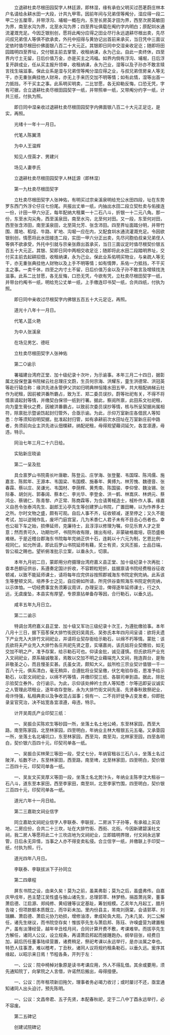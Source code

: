 <!-- { "loadSidebar": true } -->
　　立退耕杜卖尽根田园契字人林廷源，即林湿，缘有承伯父明买过芭荖蔚庄林本户名请给永耕水田一大段，计共九甲零。因前年间与兄弟侄等阄分，湿应得一段二甲二分五厘零，并带浮沟、埔堀一概在内，东至长房英才田为界，西至次房英敏田为界，南至水沟为界，北至水沟为界；四至界址俱载在阄约字内明白；原配圳水通流灌溉充足。今因乏银别创，愿将此阄分应得之田业尽行永远退耕尽根出卖，先尽问叔兄弟侄人等俱不欲承卖，外托中招得与黄协记出首前来承买，当日凭中三面议定依时值尽根田价佛面银八百二十大元正。其银即日同中交湿亲收足讫；随即将田园踏明四至界址，交付银主前去掌管，收租纳课，永为己业。自此一卖终休，四至界内寸土无留，日后价值万金，亦是买主之鸿福。如界内倘有浮沟、埔堀，日后浮复开辟成业，任从买主报升领单，收租纳课，永为己业，湿等以及子孙亦不敢言赎言找生端滋事。保此业系是湿与兄弟侄等阄分湿应得之业，与叔兄弟侄房亲人等无干，亦无重张典挂他人财帛，亦无上手来历交加不明等情；如有此情，湿等出首一力抵挡，不干买主之事。此系明买明卖，二比甘愿，各无抑勒反悔，口恐无凭，字有可据，合立退耕杜卖尽根田园契字一纸，并带照单一纸，又带阄分约字一纸，计共三纸，付执为照。

　　即日同中湿亲收过退耕杜卖尽根田园契字内佛面银八百二十大元正足讫，是实，再照。

　　光绪十一年十一月日。

　　代笔人陈翼清

　　为中人王温辉

　　知见人侄英才、男建兴

　　场见人妻李氏

　　立退耕杜卖尽根田园契字人林廷源（即林湿）

　　第一九杜卖尽根田契字

　　立杜卖尽根田契字人张神佑，有明买过宗亲溪泉明给充公水田四段，址在东势罗东西门外浮仑仔庄七份尾。共报出丈单一纸，内抽出水田二段立契杜卖与佑接连一份，计田一甲六分正，每年配纳大租粟一十二石八斗，折银一十二元八角。那一份，东至水沟尖角，西至溪泉田，南至水沟，北至何对田。又一段，东至何对田，西至张含沛田，南至溪泉田，北至简允芳、张含沛田。四至界址面踏分明，并带竹围、厝地、稻埕、牛路、旷地、沟堀一应在内，又配食圳水通流灌溉充足。令因欲银别创，情愿将此水田接连二段，实田一甲六分正出卖，先尽问胞伯叔亲兄弟侄人等俱不欲承受，外托中引就与宗亲张鼎出首承买，当日三面议定时值尽根契价银五百五十大元正。其银、契即日同中两相交收足讫；随即将此水田二段踏明界址，交付买主前去起耕招佃，收租纳课，永为己业。保此业系佑明买物业，与亲疏人等无干，亦无重张典挂他人财物以及上手不明等情；如有情弊，系佑一力抵挡，不干买主之事。一卖千休，四至之内寸土不留，日后价值万金以及子孙不敢言及增赎找洗滋事。此系二比甘愿，各无反悔，口恐无凭，今欲有凭，立杜卖尽根田契字一纸，并带台约阄书一纸，明给充公丈单一纸，上手缴连印书契一纸，合共四纸，付执为照。

　　即日同中亲收过尽根契字内佛银五百五十大元足讫，再照。

　　道光十八年十一月日。

　　代笔人蓝火艳

　　为中人张溪泉

　　在场见男乞、德旺

　　立杜卖尽根田契字人张神佑

　　第二○谕示

　　署福建台湾府正堂、加十级纪录十次叶，为示谕事。本年三月二十四日，据彰属北投保登瀛书院梯云社总理庄文蔚，生员何宗海、洪耀东，童生洪德常、洪冠英等赴行辕佥称：缘洪先进永管伊父洪如归明典林恒隆水田五甲，共大租配纳梯云社作为祀租，因前被洪番所霸占，致为王、郑二委员误抄。蔚等社祀有关，不得不将情禀请起封等情，并缴契白保领一纸到行署。据此，察阅所禀，此田系文社祀租，向为童生膏伙之费，因被洪番霸占，以致前次委员误抄等情，核与所呈契据尚属相符，除禀批示暨谕饬起封归管外，合亟示谕。为此，示仰万室新庄各佃民人等知悉：尔等须知验明契据，批准起封归管，如有承耕前次水田址在万室新庄前中路者，务须前向业主洪先进认佃贌耕，纳配祀租，毋得观望藉词延欠，各宜凛遵，毋违，特示。

　　同治七年三月二十六日给。

　　实贴新庄晓谕

　　第二一呈及批

　　具佥禀罗山书院斋长叶唐歇、陈登云、庄学海、张登鳌、韦国琛、陈鸿儒、施嘉言、陈熙年、王源本、韦国梁、韦国模、施春年、黄搏九、林芳愧、魏德音、张春霖、蔡以庄、吴谦光、韦国材、李荫辉、黄秀南、陈国骏、李仰曾、魏汝锡、张际春、胡剑光、郭春阔、蔡本仁、李光华、李登金、洪一鹤、林嵩庆、林炳元、蔡鸿业、蔡锡仁、陈青黎、卢正常、陈商霖等，为佥请菁棫造士，棫朴作人事。缘嘉义自邑令张泰鸿先生、副郎王沁亭先生等创建罗山书院，广置田畴，以为作养多士之所。尔时文物之盛，颇有可观。自后人事不齐，征收顿减，遂至停之；又久不能考试，加以逆贼作乱，废坏门庭宫室，几为禾黍仁人君子未有不目击心伤者也。幸也公祖下车之始，损俸延师，克廉待士，且淳淳以修理为嘱，仰见乐育人才之至意；然而贵可久，功期勿坏，书院所收有限，拨出有经，非蒙破格栽培，窃恐盛极难继。于是近稽台郡海东书院每年完纳正供十石，连耗以十六元为制，乞恩比例一视同仁。如允所请，即此后罗山书院延师有藉，奖士有资，文风丕振，士品日端，皆公祖之赐也。望祈俯准批示立案，以垂永久，切禀。

　　本年九月初二日，蒙即用分府摄理台湾府嘉义县正堂、加十级纪录十次再批：查本邑额征供谷，系遵奏定国计折收，不容颗粒短折，兹据禀请书院经费租谷征收顿减，以致不能延师课士，请将每年应完供谷按照郡城海东书院定例完纳。此系该生等整顿文风，培养多士之见，自应俯如所请，所完供谷查照海东书院定例完纳，以示体恤。一切经费事宜务须筹议周详，办理妥洽，俾得逐年延师课士，行之久远，无虞废坠，本县实有厚望，专原禀拈单备存等因，合行勒石，以垂久远。

　　咸丰五年九月日立。

　　第二二谕示

　　特调台湾府嘉义县正堂、加十级又军功三级纪录十次王，为遵批缴验事。本年八月十三日，据下茄苳保大排竹街民妇吴周氏、吴弥氏本年四月间呈请：欲将夫遗下产业充入大排竹文祠祀业，并请将业契存衙给示勒石，以绵不朽等情。蒙批：该氏欲将夫产业充入大排竹各庄共祀先贤之意，实堪嘉尚，该氏姑将业契缴验，如无交加不明之产，准予存案，给示勒石可也。仰读金批，诚见谨慎。但氏欲将产业充入文祠祀业，原系输诚敬圣，焉敢以交加不明之业藉端充入文祠，拖连舆台，是殆非敬圣之心，而且慢圣实甚。氏虽女流，颇知大义。兹所检三宗业契计值银一千一百八十元，俱系清白，毫无稍异，合遵批将业契呈缴，伏乞电验存衙，恩准予给示勒石，以彰文祠祀业，以绵不朽等情，并缴印契三纸、各联司单到县。据此，除批示验契立券外，合行谕示。为此，示仰该处绅衿士庶人等知悉：尔等迅即妥议诚实之人管理此项租业，逐年收存登账，永为大排竹街文祠先圣、先贤春秋致祭祀业，毋许恃强，私相典卖以及争收混占滋事；倘有一、二不肖奸徒争占变发者，仰即批录呈官究治，决不姑宽各宜凛遵，毋违，特示。

　　计开吴周氏产业印契三纸：

　　一、吴振合买陈欢生等砂园一所，坐落土名土地公崎，东至林家园，西至大路，南至陈家园，北至林家园，四至明白，年纳业主林大租银五元五毫。又承垦园一所，坐落土名北埔坑口，东至林家园，西至沟，南至沟，北林家至园，四至各明白，契价银六百四十元，印契司单各一纸。

　　一、吴振合买林荣三等田一段，受丈七分，年纳官租谷三石八斗，坐落土名过陂洋，坵数不计，东至林家田，西至路，南至埤，北至林家田，四至明白，契价银二百四十元，印契司单各一纸。

　　一、吴友文买吴厚义等田一段，坐落土名北势汴头，年纳业主陈李沈大租谷一石八斗，道东至本家田，西至李家田，南至圳，北至李家竹围，四至明白，契价银三百四十元，印契司单各一纸。

　　道光六年十一月日给。

　　第二三嘉助文祠业信字

　　同立嘉助文祠祀业信字人李联泰、李联拔，二房派下子孙等，有承祖上买店地，二房应份，合共二十三坎，址在大排竹街、西街、北街。今因新建碧溪社文祠，我二房人等愿将此二十三坎店地为文祠祀业，立即踏明界限，付文祠永远掌管，日后永无异情，当事之人亦不得变卖私侵。合立信字一纸，并缴联上手印契一纸，付执为照，行。

　　道光四年八月日。

　　李联泰、李联拔派下子孙同立

　　第二四章程

　　屏东书院之设，由来久矣！莫为之前，虽美弗彰；莫为之后，虽盛弗传。自嘉庆甲戌年，邑主楚江吴性盛与猴山诸先生，总理郭萃、林梦杨，捐首萧兆荣，董事萧启德、江启源、郑纯修、黄绍锺等议定基趾，筹划规模。乙亥年九月起工，腊月告竣；但项款额本质既立，而华彩未加。里内份县主，芾南刘荫棠，会请郭萃、刘瑞麟、萧启德、萧启元协力劝损，增修油漆，聿成轮奂大观。乃未几吴、刘二公解任，诸先生继议，而书院空存矣！惟拔亭先生与萧启邦、陈珏、许嗅盛营为建置租产，虽有淡薄经营，越年辛丑桂月间，合同计算开费不敷，考课难举。而拔亭先生方解任，诸同人公议，设立规条，再请萧启邦起而接踵跑办。纲举目张，经费日加，嗣后历任董事陆续营置，诸费稍足，祭祀考课以永远举行，是亦淡属之幸也。特恐人往事湮，难以稽考，丁丑秋，诸同人议将规约租条勒石，以垂久远。爰序其缘起，以昭示来日焉！节程各条，开列于左：

　　一、公议：院中椅棹对象原是读书考课应用，外人不得乱借。其余或要用，须先通知院丁，向掌院之人言借，许诺然后搬出，毋得擅便。

　　一、公议：历年租项新旧拖欠，理事者务必竭力收讨；或时屡讨不还，亟宜通知诸同人出头迫讨，预先陈明。

　　一、公议：文昌帝君、五子先贤，本配春秋祀，定于二八中丁酉永远举行，必不容废。

　　第二五碑记

　　创建试院碑记


